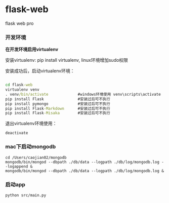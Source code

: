 # flask-web
flask web pro

### 开发环境

**在开发环境启用virtualenv**

安装virtualenv: pip install virtualenv, linux环境增加sudo权限

安装成功后，启动virtualenv环境：

```cmd

cd flask-web
virtualenv venv
. venv/bin/activate             #windows环境使用 venv\scripts\activate
pip install Flask               #安装过后可不执行
pip install pymongo             #安装过后可不执行
pip install Flask-Markdown      #安装过后可不执行
pip install Flask-Misaka        #安装过后可不执行
```

退出virtualenv环境使用：
```
deactivate
```

### mac下启动mongodb

```
cd /Users/caojian02/mongodb
mongodb/bin/mongod --dbpath ./db/data --logpath ./db/log/mongodb.log --logappend &
mongodb/bin/mongod --dbpath ./db/data --logpath ./db/log/mongodb.log &
```

### 启动app
```
python src/main.py
```
